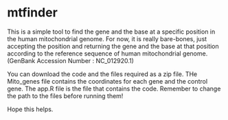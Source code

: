 # mtfinder

This is a simple tool to find the gene and the base at a specific position in the human mitochondrial genome. For now, it is really bare-bones, just accepting the position and returning the gene and the base at that position according to the reference sequence of human mitochondrial genome. (GenBank Accession Number : NC_012920.1)

You can download the code and the files required as a zip file. THe Mito_genes file contains the coordinates for each gene and the control gene. The app.R file is the file that contains the code. Remember to change the path to the files before running them!

Hope this helps.

